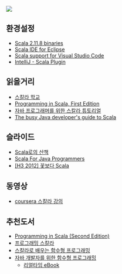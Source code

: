 ![](http://zigatta.com/wp-content/uploads/2015/07/logo_scala.png)

## 환경설정
- [Scala 2.11.8 binaries](http://www.scala-lang.org/download/)
- [Scala IDE for Eclipse](http://scala-ide.org/download/sdk.html)
- [Scala support for Visual Studio Code](https://marketplace.visualstudio.com/items?itemName=itryapitsin.Scala)
- [IntelliJ - Scala Plugin](https://plugins.jetbrains.com/plugin/?id=1347)

## 읽을거리
- [스칼라 학교](https://twitter.github.io/scala_school/ko/index.html)
- [Programming in Scala, First Edition](http://www.artima.com/pins1ed/index.html)
- [자바 프로그래머를 위한 스칼라 튜토리얼](http://docs.scala-lang.org/ko/tutorials/scala-for-java-programmers.html)
- [The busy Java developer's guide to Scala](http://www.ibm.com/developerworks/java/library/j-scala01228/index.html)

## 슬라이드
- [Scala로의 산책](http://www.slideshare.net/yumi6/scala-56107367)
- [Scala For Java Programmers](http://www.slideshare.net/ennorunne/scala-for-java-programmers-2973915)
- [[H3 2012] 꽃보다 Scala](http://www.slideshare.net/kthcorp/scala-15041890)

## 동영상
- [coursera 스칼라 강의](https://class.coursera.org/progfun-005)

## 추천도서
- [Programming in Scala (Second Edition)](http://book.naver.com/bookdb/book_detail.nhn?bid=8385979)
- [프로그래밍 스칼라](http://book.naver.com/bookdb/book_detail.nhn?bid=10624831)
- [스칼라로 배우는 함수형 프로그래밍](http://book.naver.com/bookdb/book_detail.nhn?bid=8829454)
- [자바 개발자를 위한 함수형 프로그래밍](http://book.naver.com/bookdb/book_detail.nhn?bid=7085406)
  - [리얼타임 eBook](http://www.hanbit.co.kr/store/books/look.php?p_code=E7510465152)
